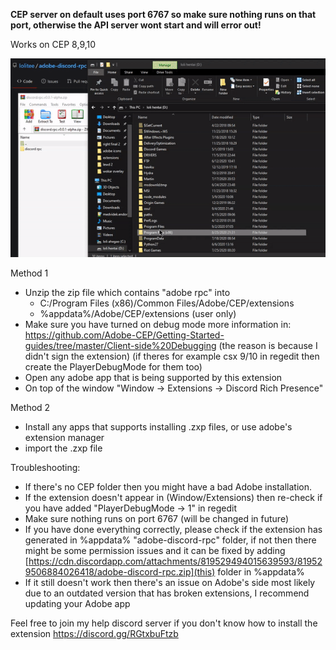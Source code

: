 **CEP server on default uses port 6767 so make sure nothing runs on that port, otherwise the API server wont start and will error out!**

Works on CEP 8,9,10

![](demo/installation1.gif)

Method 1

- Unzip the zip file which contains "adobe rpc" into 
  - C:/Program Files (x86)/Common Files/Adobe/CEP/extensions 
  - %appdata%/Adobe/CEP/extensions (user only)
- Make sure you have turned on debug mode more information in: https://github.com/Adobe-CEP/Getting-Started-guides/tree/master/Client-side%20Debugging (the reason is because I didn't sign the extension) (if theres for example csx 9/10 in regedit then create the PlayerDebugMode for them too)
- Open any adobe app that is being supported by this extension
- On top of the window "Window -> Extensions -> Discord Rich Presence"

Method 2

- Install any apps that supports installing .zxp files, or use adobe's extension manager
- import the .zxp file

Troubleshooting:

- If there's no CEP folder then you might have a bad Adobe installation.
- If the extension doesn't appear in (Window/Extensions) then re-check if you have added "PlayerDebugMode -> 1" in regedit
- Make sure nothing runs on port 6767 (will be changed in future)
- If you have done everything correctly, please check if the extension has generated in %appdata% "adobe-discord-rpc" folder, if not then there might be some permission issues and it can be fixed by adding [https://cdn.discordapp.com/attachments/819529494015639593/819529506884026418/adobe-discord-rpc.zip](this) folder in %appdata%
- If it still doesn't work then there's an issue on Adobe's side most likely due to an outdated version that has broken extensions, I recommend updating your Adobe app

Feel free to join my help discord server if you don't know how to install the extension [https://discord.gg/RGtxbuFtzb ](here)
